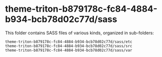 # theme-triton-b879178c-fc84-4884-b934-bcb78d02c77d/sass

This folder contains SASS files of various kinds, organized in sub-folders:

    theme-triton-b879178c-fc84-4884-b934-bcb78d02c77d/sass/etc
    theme-triton-b879178c-fc84-4884-b934-bcb78d02c77d/sass/src
    theme-triton-b879178c-fc84-4884-b934-bcb78d02c77d/sass/var
